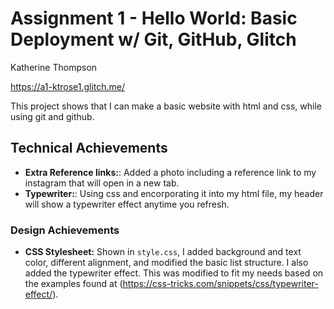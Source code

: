 Assignment 1 - Hello World: Basic Deployment w/ Git, GitHub, Glitch
===

Katherine Thompson

https://a1-ktrose1.glitch.me/

This project shows that I can make a basic website with html and css, while using git and github.

## Technical Achievements
- **Extra Reference links:**: Added a photo including a reference link to my instagram that will open in a new tab.
- **Typewriter:**: Using css and encorporating it into my html file, my header will show a typewriter effect anytime you refresh.

### Design Achievements
- **CSS Stylesheet:** Shown in `style.css`, I added background and text color, different alignment, and modified the basic list structure. I also added the typewriter effect.
This was modified to fit my needs based on the examples found at (https://css-tricks.com/snippets/css/typewriter-effect/).

